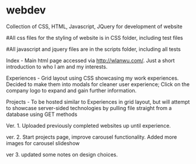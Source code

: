 # webdev
Collection of CSS, HTML, Javascript, JQuery for development of website

#All css files for the styling of website is in CSS folder, including test files

#All javascript and jquery files are in the scripts folder, including all tests

Index - Main html page accessed via http://wlanwu.com/. Just a short introduction to who I am and my interests.

Experiences - Grid layout using CSS showcasing my work experiences. Decided to make them into modals for cleaner user experience; Click on the company logo to expand and gain further information.

Projects - To be hosted similar to Experiences in grid layout, but will attempt to showcase server-sided technologies by pulling file straight from a database using GET methods

Ver. 1. Uploaded previously completed websites up until experience. 

ver. 2. Start projects page, improve carousel functionality. Added more images for carousel slideshow

ver 3. updated some notes on design choices.
